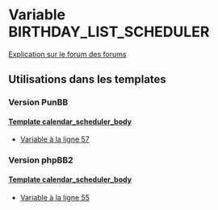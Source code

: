 # Variable BIRTHDAY_LIST_SCHEDULER
[Explication sur le forum des forums](http://forum.forumactif.com/t294113-listing-des-variables#BIRTHDAY_LIST_SCHEDULER)

## Utilisations dans les templates

### Version PunBB

#### [Template calendar_scheduler_body](punbb/calendar_scheduler_body.md)
* [Variable à la ligne 57](../punbb/calendar_scheduler_body.tpl#L57)

### Version phpBB2

#### [Template calendar_scheduler_body](subsilver/calendar_scheduler_body.md)
* [Variable à la ligne 55](../subsilver/calendar_scheduler_body.tpl#L55)